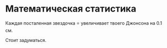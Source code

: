 # Математическая статистика

Каждая посталенная звездочка ⭐ увеличивает твоего Джонсона на 0.1 см.

Стоит задуматься.
